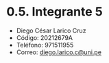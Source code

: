 # 0.5. Integrante 5

- Diego César Larico Cruz 
- Código: 20212679A
- Teléfono: 971511955
- Correo: diego.larico.c@uni.pe
